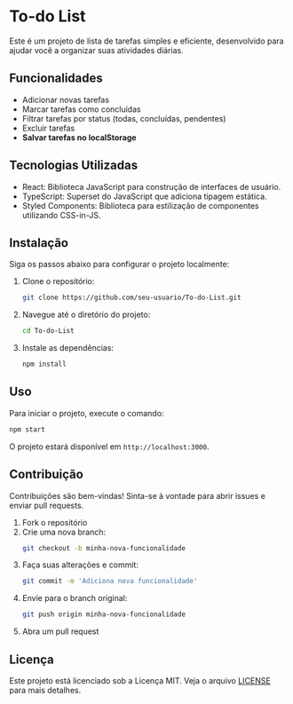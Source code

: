 # To-do List

Este é um projeto de lista de tarefas simples e eficiente, desenvolvido para ajudar você a organizar suas atividades diárias.

## Funcionalidades

- Adicionar novas tarefas
- Marcar tarefas como concluídas
- Filtrar tarefas por status (todas, concluídas, pendentes)
- Excluir tarefas
- **Salvar tarefas no localStorage**

## Tecnologias Utilizadas

- React: Biblioteca JavaScript para construção de interfaces de usuário.
- TypeScript: Superset do JavaScript que adiciona tipagem estática.
- Styled Components: Biblioteca para estilização de componentes utilizando CSS-in-JS.

## Instalação

Siga os passos abaixo para configurar o projeto localmente:

1. Clone o repositório:
   ```bash
   git clone https://github.com/seu-usuario/To-do-List.git
   ```
2. Navegue até o diretório do projeto:
   ```bash
   cd To-do-List
   ```
3. Instale as dependências:
   ```bash
   npm install
   ```

## Uso

Para iniciar o projeto, execute o comando:

```bash
npm start
```

O projeto estará disponível em `http://localhost:3000`.

## Contribuição

Contribuições são bem-vindas! Sinta-se à vontade para abrir issues e enviar pull requests.

1. Fork o repositório
2. Crie uma nova branch:
   ```bash
   git checkout -b minha-nova-funcionalidade
   ```
3. Faça suas alterações e commit:
   ```bash
   git commit -m 'Adiciona nova funcionalidade'
   ```
4. Envie para o branch original:
   ```bash
   git push origin minha-nova-funcionalidade
   ```
5. Abra um pull request

## Licença

Este projeto está licenciado sob a Licença MIT. Veja o arquivo [LICENSE](LICENSE) para mais detalhes.
